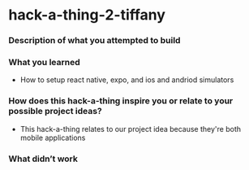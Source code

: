 # hack-a-thing-2-tiffany

### Description of what you attempted to build

### What you learned

- How to setup react native, expo, and ios and andriod simulators

### How does this hack-a-thing inspire you or relate to your possible project ideas?

- This hack-a-thing relates to our project idea because they're both mobile applications

### What didn’t work
